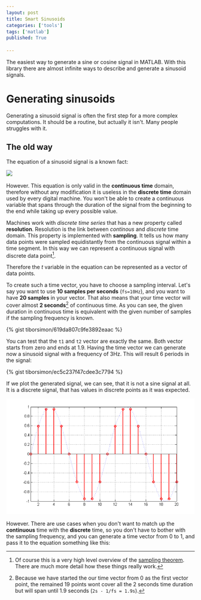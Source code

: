 ```yaml
---
layout: post
title: Smart Sinusoids
categories: ['tools']
tags: ['matlab']
published: True

---
```


The easiest way to generate a sine or cosine signal in MATLAB. With this library there are almost infinite ways to describe and generate a sinusoid signals. 

# Generating sinusoids

Generating a sinusoid signal is often the first step for a more complex computations. It should be a routine, but actually it isn't. Many people struggles with it.

## The old way

The equation of a sinusoid signal is a known fact:

<img src="http://upload.wikimedia.org/math/9/5/0/95070ea56bf2d63142b522d0e1c34d5d.png">

However. This equation is only valid in the __continuous time__ domain, therefore without any modification it is useless in the __discrete time__ domain used by every digital machine. You won't be able to create a continuous variable that spans through the duration of the signal from the beginning to the end while taking up every possible value.

Machines work with _discrete time series_ that has a new property called __resolution__. Resolution is the link between _continous_ and _discrete_ time domain. This property is implemented with __sampling__. It tells us how many data points were sampled equidistantly from the continuous signal within a time segment. In this way we can represent a continuous signal with discrete data point[^1].

Therefore the _t_ variable in the equation can be represented as a vector of data points. 

To create such a time vector, you have to choose a sampling interval. Let's say you want to use __10 samples per seconds__ (`fs=10Hz`), and you want to have __20 samples__ in your vector. That also means that your time vector will cover almost __2 seconds__[^2] of continuous time. As you can see, the given duration in continuous time is equivalent with the given number of samples if the sampling frequency is known.

{% gist tiborsimon/619da807c9fe3892eaac %}

You can test that the `t1` and `t2` vector are exactly the same. Both vector starts from zero and ends at 1.9. Having the time vector we can generate now a sinusoid signal with a frequency of 3Hz. This will result 6 periods in the signal:

{% gist tiborsimon/ec5c237f47cdee3c7794 %}

If we plot the generated signal, we can see, that it is not a sine signal at all. It is a discrete signal, that has values in discrete points as it was expected.

<img src="/images/smart-sinusoids/signal001.png" />

However. There are use cases when you don't want to match up the __continuous__ time with the __discrete__ time, so you don't have to bother with the sampling frequency, and you can generate a time vector from 0 to 1, and pass it to the equation something like this:









[^1]: Of course this is a very high level overview of the [sampling theorem](http://en.wikipedia.org/wiki/Nyquist–Shannon_sampling_theorem). There are much more detail how these things really work.

[^2]: Because we have started the our time vector from 0 as the first vector point, the remained 19 points wont cover all the 2 seconds time duration but will span until 1.9 seconds (`2s - 1/fs = 1.9s`).
